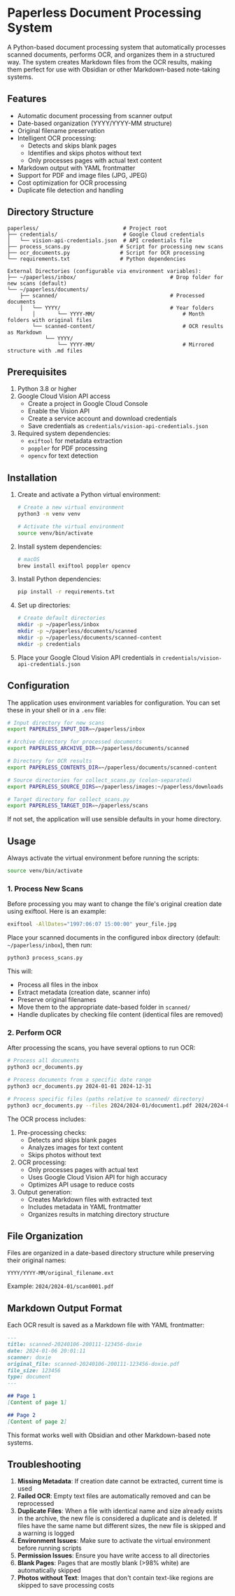 # Paperless Document Processing System

A Python-based document processing system that automatically processes scanned documents, performs OCR, and organizes them in a structured way. The system creates Markdown files from the OCR results, making them perfect for use with Obsidian or other Markdown-based note-taking systems.

## Features

- Automatic document processing from scanner output
- Date-based organization (YYYY/YYYY-MM structure)
- Original filename preservation
- Intelligent OCR processing:
  - Detects and skips blank pages
  - Identifies and skips photos without text
  - Only processes pages with actual text content
- Markdown output with YAML frontmatter
- Support for PDF and image files (JPG, JPEG)
- Cost optimization for OCR processing
- Duplicate file detection and handling

## Directory Structure

```text
paperless/                           # Project root
├── credentials/                     # Google Cloud credentials
│   └── vision-api-credentials.json  # API credentials file
├── process_scans.py                # Script for processing new scans
├── ocr_documents.py                # Script for OCR processing
└── requirements.txt                # Python dependencies

External Directories (configurable via environment variables):
├── ~/paperless/inbox/                              # Drop folder for new scans (default)
└── ~/paperless/documents/
    ├── scanned/                                    # Processed documents
    │   └── YYYY/                                   # Year folders
        │       └── YYYY-MM/                            # Month folders with original files
        └── scanned-content/                            # OCR results as Markdown
            └── YYYY/                                   
                └── YYYY-MM/                            # Mirrored structure with .md files
```

## Prerequisites

1. Python 3.8 or higher
2. Google Cloud Vision API access
   - Create a project in Google Cloud Console
   - Enable the Vision API
   - Create a service account and download credentials
   - Save credentials as `credentials/vision-api-credentials.json`
3. Required system dependencies:
   - `exiftool` for metadata extraction
   - `poppler` for PDF processing
   - `opencv` for text detection

## Installation

1. Create and activate a Python virtual environment:

   ```bash
   # Create a new virtual environment
   python3 -m venv venv

   # Activate the virtual environment
   source venv/bin/activate
   ```

2. Install system dependencies:

   ```bash
   # macOS
   brew install exiftool poppler opencv
   ```

3. Install Python dependencies:

   ```bash
   pip install -r requirements.txt
   ```

4. Set up directories:

   ```bash
   # Create default directories
   mkdir -p ~/paperless/inbox
   mkdir -p ~/paperless/documents/scanned
   mkdir -p ~/paperless/documents/scanned-content
   mkdir -p credentials
   ```

5. Place your Google Cloud Vision API credentials in `credentials/vision-api-credentials.json`

## Configuration

The application uses environment variables for configuration. You can set these in your shell or in a `.env` file:

```bash
# Input directory for new scans
export PAPERLESS_INPUT_DIR=~/paperless/inbox

# Archive directory for processed documents
export PAPERLESS_ARCHIVE_DIR=~/paperless/documents/scanned

# Directory for OCR results
export PAPERLESS_CONTENTS_DIR=~/paperless/documents/scanned-content

# Source directories for collect_scans.py (colon-separated)
export PAPERLESS_SOURCE_DIRS=~/paperless/images:~/paperless/downloads

# Target directory for collect_scans.py
export PAPERLESS_TARGET_DIR=~/paperless/scans
```

If not set, the application will use sensible defaults in your home directory.

## Usage

Always activate the virtual environment before running the scripts:

```bash
source venv/bin/activate
```

### 1. Process New Scans

Before processing you may want to change the file's original creation date using exiftool. Here is an example:

```bash
exiftool -AllDates="1997:06:07 15:00:00" your_file.jpg
```

Place your scanned documents in the configured inbox directory (default: `~/paperless/inbox`), then run:

```bash
python3 process_scans.py
```

This will:

- Process all files in the inbox
- Extract metadata (creation date, scanner info)
- Preserve original filenames
- Move them to the appropriate date-based folder in `scanned/`
- Handle duplicates by checking file content (identical files are removed)

### 2. Perform OCR

After processing the scans, you have several options to run OCR:

```bash
# Process all documents
python3 ocr_documents.py

# Process documents from a specific date range
python3 ocr_documents.py 2024-01-01 2024-12-31

# Process specific files (paths relative to scanned/ directory)
python3 ocr_documents.py --files 2024/2024-01/document1.pdf 2024/2024-01/document2.pdf
```

The OCR process includes:

1. Pre-processing checks:
   - Detects and skips blank pages
   - Analyzes images for text content
   - Skips photos without text
2. OCR processing:
   - Only processes pages with actual text
   - Uses Google Cloud Vision API for high accuracy
   - Optimizes API usage to reduce costs
3. Output generation:
   - Creates Markdown files with extracted text
   - Includes metadata in YAML frontmatter
   - Organizes results in matching directory structure

## File Organization

Files are organized in a date-based directory structure while preserving their original names:

```text
YYYY/YYYY-MM/original_filename.ext
```

Example: `2024/2024-01/scan0001.pdf`

## Markdown Output Format

Each OCR result is saved as a Markdown file with YAML frontmatter:

```markdown
---
title: scanned-20240106-200111-123456-doxie
date: 2024-01-06 20:01:11
scanner: doxie
original_file: scanned-20240106-200111-123456-doxie.pdf
file_size: 123456
type: document
---

## Page 1
[Content of page 1]

## Page 2
[Content of page 2]
```

This format works well with Obsidian and other Markdown-based note systems.

## Troubleshooting

1. **Missing Metadata**: If creation date cannot be extracted, current time is used
2. **Failed OCR**: Empty text files are automatically removed and can be reprocessed
3. **Duplicate Files**: When a file with identical name and size already exists in the archive, the new file is considered a duplicate and is deleted. If files have the same name but different sizes, the new file is skipped and a warning is logged
4. **Environment Issues**: Make sure to activate the virtual environment before running scripts
5. **Permission Issues**: Ensure you have write access to all directories
6. **Blank Pages**: Pages that are mostly blank (>98% white) are automatically skipped
7. **Photos without Text**: Images that don't contain text-like regions are skipped to save processing costs
